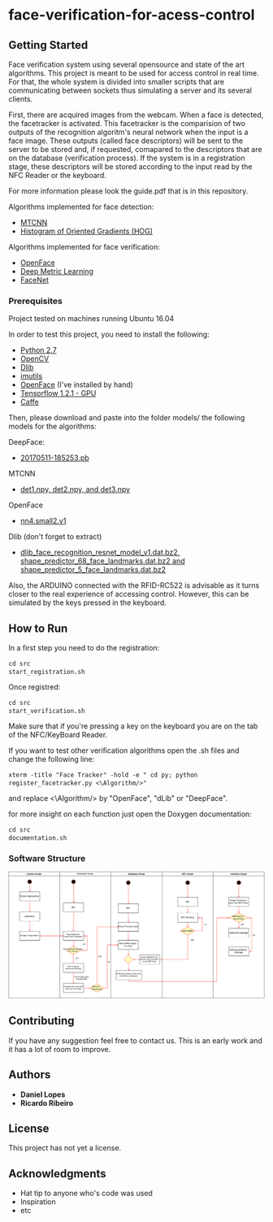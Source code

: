 # face-verification-for-acess-control



## Getting Started

Face verification system using several opensource and state of the art algorithms. This project is meant to be used for access control in real time. For that, the whole system is divided into smaller scripts that are communicating between sockets thus simulating a server and its several clients.

First, there are acquired images from the webcam. When a face is detected, the facetracker is activated. This facetracker is the comparision of two outputs of the recognition algoritm's neural network when the input is a face image. These outputs (called face descriptors) will be sent to the server to be stored and, if requested, comapared to the descriptors that are on the database (verification process).
If the system is in a registration stage, these descriptors will be stored according to the input read by the NFC Reader or the keyboard.

For more information please look the guide.pdf that is in this repository. 

Algorithms implemented for face detection:
* [MTCNN](https://kpzhang93.github.io/MTCNN_face_detection_alignment/index.html)
* [Histogram of Oriented Gradients (HOG)](http://dlib.net/face_detector.py.html)

Algorithms implemented for face verification:
* [OpenFace](https://cmusatyalab.github.io/openface/)
* [Deep Metric Learning](http://blog.dlib.net/2017/02/high-quality-face-recognition-with-deep.html)
* [FaceNet](https://github.com/davidsandberg/facenet)



### Prerequisites
Project tested on machines running Ubuntu 16.04

In order to test this project, you need to install the following:

* [Python 2.7](https://www.python.org/downloads/)
* [OpenCV](https://docs.opencv.org/3.0-beta/doc/tutorials/introduction/linux_install/linux_install.html)
* [Dlib](https://pypi.python.org/pypi/dlib)
* [imutils](https://github.com/jrosebr1/imutils)
* [OpenFace](https://cmusatyalab.github.io/openface/setup/) (I've installed by hand)
* [Tensorflow 1.2.1 - GPU](https://www.tensorflow.org/install/install_linux)
* [Caffe](http://caffe.berkeleyvision.org/install_apt.html)

Then, please download and paste into the folder models/ the following models for the algorithms:

DeepFace:
* [20170511-185253.pb](https://drive.google.com/file/d/0B5MzpY9kBtDVOTVnU3NIaUdySFE/edit)

MTCNN
* [det1.npy, det2.npy, and det3.npy](https://github.com/davidsandberg/facenet/tree/master/src/align)

OpenFace
* [nn4.small2.v1](https://storage.cmusatyalab.org/openface-models/nn4.small2.v1.t7)

Dlib (don't forget to extract)
* [dlib_face_recognition_resnet_model_v1.dat.bz2, shape_predictor_68_face_landmarks.dat.bz2 and shape_predictor_5_face_landmarks.dat.bz2](https://github.com/davisking/dlib-models)

Also, the ARDUINO connected with the RFID-RC522 is advisable as it turns closer to the real experience of accessing control. However, this can be simulated by the keys pressed in the keyboard.

## How to Run

In a first step you need to do the registration:

```
cd src
start_registration.sh
```

Once registred:

```
cd src
start_verification.sh
```

Make sure that if you're pressing a key on the keyboard you are on the tab of the NFC/KeyBoard Reader.

If you want to test other verification algorithms open the .sh files and change the following line:
```
xterm -title "Face Tracker" -hold -e " cd py; python register_facetracker.py <\Algorithm/>"
```

and replace <\Algorithm/> by "OpenFace", "dLib" or "DeepFace".

for more insight on each function just open the Doxygen documentation:
```
cd src
documentation.sh
```

### Software Structure

![Alt text](./readme_images/BehaviorDiagram.png?raw=true "Behaviour Diagram")


## Contributing

If you have any suggestion feel free to contact us. This is an early work and it has a lot of room to improve.


## Authors

* **Daniel Lopes**
* **Ricardo Ribeiro** 

## License

This project has not yet a license. 

## Acknowledgments

* Hat tip to anyone who's code was used
* Inspiration
* etc
